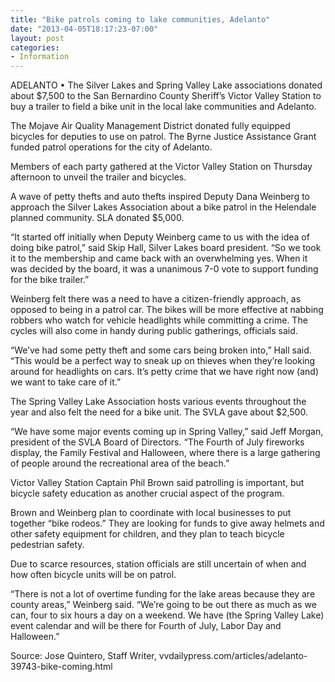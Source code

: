 ```yaml
---
title: "Bike patrols coming to lake communities, Adelanto"
date: "2013-04-05T18:17:23-07:00"
layout: post
categories:
- Information
---
```


ADELANTO • The Silver Lakes and Spring Valley Lake associations donated about $7,500 to the San Bernardino County Sheriff’s Victor Valley Station to buy a trailer to field a bike unit in the local lake communities and Adelanto.  
  
The Mojave Air Quality Management District donated fully equipped bicycles for deputies to use on patrol. The Byrne Justice Assistance Grant funded patrol operations for the city of Adelanto.

Members of each party gathered at the Victor Valley Station on Thursday afternoon to unveil the trailer and bicycles.

A wave of petty thefts and auto thefts inspired Deputy Dana Weinberg to approach the Silver Lakes Association about a bike patrol in the Helendale planned community. SLA donated $5,000.

“It started off initially when Deputy Weinberg came to us with the idea of doing bike patrol,” said Skip Hall, Silver Lakes board president. “So we took it to the membership and came back with an overwhelming yes. When it was decided by the board, it was a unanimous 7-0 vote to support funding for the bike trailer.”

Weinberg felt there was a need to have a citizen-friendly approach, as opposed to being in a patrol car. The bikes will be more effective at nabbing robbers who watch for vehicle headlights while committing a crime. The cycles will also come in handy during public gatherings, officials said.

“We’ve had some petty theft and some cars being broken into,” Hall said. “This would be a perfect way to sneak up on thieves when they’re looking around for headlights on cars. It’s petty crime that we have right now (and) we want to take care of it.”

The Spring Valley Lake Association hosts various events throughout the year and also felt the need for a bike unit. The SVLA gave about $2,500.

“We have some major events coming up in Spring Valley,” said Jeff Morgan, president of the SVLA Board of Directors. “The Fourth of July fireworks display, the Family Festival and Halloween, where there is a large gathering of people around the recreational area of the beach.”

Victor Valley Station Captain Phil Brown said patrolling is important, but bicycle safety education as another crucial aspect of the program.

Brown and Weinberg plan to coordinate with local businesses to put together “bike rodeos.” They are looking for funds to give away helmets and other safety equipment for children, and they plan to teach bicycle pedestrian safety.

Due to scarce resources, station officials are still uncertain of when and how often bicycle units will be on patrol.

“There is not a lot of overtime funding for the lake areas because they are county areas,” Weinberg said. “We’re going to be out there as much as we can, four to six hours a day on a weekend. We have (the Spring Valley Lake) event calendar and will be there for Fourth of July, Labor Day and Halloween.”

Source: Jose Quintero, Staff Writer, vvdailypress.com/articles/adelanto-39743-bike-coming.html